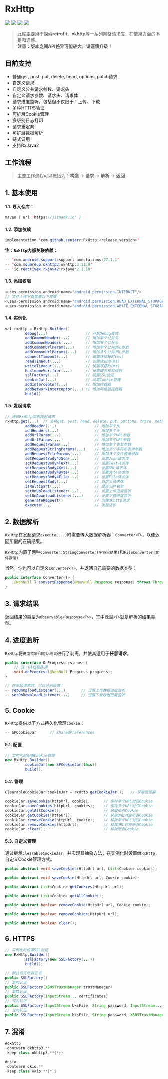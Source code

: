 # RxHttp

[![](https://jitpack.io/v/senierr/RxHttp.svg)](https://jitpack.io/#senierr/RxHttp)
[![](https://img.shields.io/travis/rust-lang/rust.svg)](https://github.com/senierr/RxHttp)
[![](https://img.shields.io/badge/dependencies-okhttp-green.svg)](https://github.com/square/okhttp)
[![](https://img.shields.io/badge/dependencies-okio-green.svg)](https://github.com/square/okio)

> 此库主要用于探索**retrofit**、**okhttp**等一系列网络请求库，在使用方面的不足和遗憾。  
> **注意：版本之间API差异可能较大，请谨慎升级！**

## 目前支持
* 普通get, post, put, delete, head, options, patch请求
* 自定义请求
* 自定义公共请求参数、请求头
* 自定义请求参数、请求头、请求体
* 请求进度监听，包括但不仅限于：上传、下载
* 多种HTTPS验证
* 可扩展Cookie管理
* 多级别日志打印
* 请求重定向
* 可扩展数据解析
* 链式调用
* 支持RxJava2

## 工作流程

> 主要工作流程可以概括为：**构造** -> **请求** -> **解析** -> **返回**

## 1. 基本使用

#### 1.1. 导入仓库：

```java
maven { url 'https://jitpack.io' }
```

#### 1.2. 添加依赖

```java
implementation 'com.github.senierr:RxHttp:<release_version>'
```

**注：`RxHttp`内部关联依赖：**

```java
-- 'com.android.support:support-annotations:27.1.1'
-- 'com.squareup.okhttp3:okhttp:3.11.0'
-- 'io.reactivex.rxjava2:rxjava:2.1.10'
```

#### 1.3. 添加权限

```java
<uses-permission android:name="android.permission.INTERNET"/>
// 文件上传下载需要以下权限
<uses-permission android:name="android.permission.READ_EXTERNAL_STORAGE" />
<uses-permission android:name="android.permission.WRITE_EXTERNAL_STORAGE" />
```

#### 1.4. 实例化

```java
val rxHttp = RxHttp.Builder()
        .debug(...)                 // 开启Debug模式
        .addCommonHeader(...)       // 增加单个公共头
        .addCommonHeaders(...)      // 增加多个公共头
        .addCommonUrlParam(...)     // 增加单个公共URL参数
        .addCommonUrlParams(...)    // 增加多个公共URL参数
        .connectTimeout(...)        // 设置连接超时(ms)
        .readTimeout(...)           // 设置读超时(ms)
        .writeTimeout(...)          // 设置写超时(ms)
        .hostnameVerifier(...)      // 设置域名校验规则
        .sslFactory(...)            // 设置SSL验证
        .cookieJar(...)             // 设置Cookie管理
        .addInterceptor(...)        // 增加拦截器
        .addNetworkInterceptor(...) // 增加网络层拦截器
        .build()
```

#### 1.5. 发起请求

```java
// 通过RxHttp实例发起请求
rxHttp.get(...)  // 支持get、post、head、delete、put、options、trace、method(自定义请求)
        .addHeader(...)                 // 增加单个头
        .addHeaders(...)                // 增加多个头
        .addUrlParam(...)               // 增加单个URL参数
        .addUrlParams(...)              // 增加多个URL参数
        .addRequestParam(...)           // 增加单个表单参数
        .addRequestStringParams(...)    // 增加多个字符串表单参数
        .addRequestFileParams(...)      // 增加多个文件表单参数
        .setRequestBody4JSon(...)       // 设置Json请求体
        .setRequestBody4Text(...)       // 设置Text请求体
        .setRequestBody4Xml(...)        // 设置XML请求体
        .setRequestBody4Byte(...)       // 设置Byte请求体
        .setRequestBody4File(...)       // 设置File请求体
        .setRequestBody(...)            // 自定义请求体
        .isMultipart(...)               // 是否分片表单
        .setOnUploadListener(...)       // 设置上传进度监听
        .setOnDownloadListener(...)     // 设置下载进度监听
        .generateRequest()              // 创建Okhttp请求
        .execute(...)                   // 发起请求
```

## 2. 数据解析

``RxHttp``在发起请求``execute(...)``时需要传入数据解析器：``Converter<T>``，以便返回所需的正确结果。

``RxHttp``内置了两种``Converter``: ``StringConverter(字符串结果)``和``FileConverter(文件存储)``

当然，你也可以自定义``Converter<T>``，并返回自己需要的数据类型：
```java
public interface Converter<T> {
    @NonNull T convertResponse(@NonNull Response response) throws Throwable;
}
```

## 3. 请求结果

返回结果的类型为``Observable<Response<T>>``，其中泛型``<T>``就是解析的结果类型。

## 4. 进度监听

``RxHttp``将``进度监听``和``返回结果``进行了剥离，并使其适用于**任意请求**。

```java
public interface OnProgressListener {
    // 注：UI线程回调
    void onProgress(@NonNull Progress progress);
}

// 在发起请求时，可以分别设置：
-- setOnUploadListener(...)       // 设置上传数据进度监听
-- setOnDownloadListener(...)     // 设置下载数据进度监听
```

## 5. Cookie

``RxHttp``提供以下方式持久化管理``Cookie``：
```java
-- SPCookieJar      // SharedPreferences
```
#### 5.1. 配置

```java
// 实例化时配置Cookie管理
new RxHttp.Builder()
        .cookieJar(new SPCookieJar(this))
        .build();
```

#### 5.2. 管理

```java
ClearableCookieJar cookieJar = rxHttp.getCookieJar();   // 获取管理器

cookieJar.saveCookie(httpUrl, cookie);      // 保存单个URL对应Cookie
cookieJar.saveCookies(httpUrl, cookies);    // 保存多个URL对应Cookie
cookieJar.getAllCookie();                   // 获取所有Cookie
cookieJar.getCookies(httpUrl);              // 获取URL对应所有Cookie
cookieJar.removeCookie(httpUrl, cookie);    // 移除单个URL对应Cookie
cookieJar.removeCookies(httpUrl);           // 移除URL对应所有Cookie
cookieJar.clear();                          // 移除所有Cookie
```

#### 5.3. 自定义管理

通过继承``ClearableCookieJar``，并实现其抽象方法，在实例化时设置给``RxHttp``，自定义Cookie管理方式。

```java
public abstract void saveCookies(HttpUrl url, List<Cookie> cookies);

public abstract void saveCookie(HttpUrl url, Cookie cookie);

public abstract List<Cookie> getCookies(HttpUrl url);

public abstract List<Cookie> getAllCookie();

public abstract boolean removeCookie(HttpUrl url, Cookie cookie);

public abstract boolean removeCookies(HttpUrl url);

public abstract boolean clear();
```

## 6. HTTPS

```java
// 实例化时设置SSL验证
new RxHttp.Builder()
        .sslFactory(new SSLFactory(...))
        .build();

// 默认信任所有证书
public SSLFactory()
// 单向认证
public SSLFactory(X509TrustManager trustManager)
// 单向认证
public SSLFactory(InputStream... certificates)
// 双向认证
public SSLFactory(InputStream bksFile, String password, InputStream... certificates)
// 双向认证
public SSLFactory(InputStream bksFile, String password, X509TrustManager trustManager)
```

## 7. 混淆

```java
#okhttp
-dontwarn okhttp3.**
-keep class okhttp3.**{*;}

#okio
-dontwarn okio.**
-keep class okio.**{*;}
```
